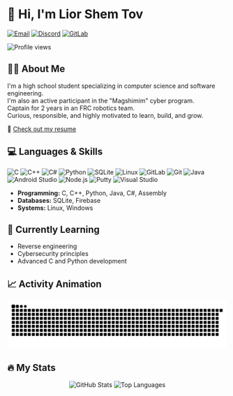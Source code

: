 <h1 align="left">👋 Hi, I'm Lior Shem Tov</h1>

[![Email](https://img.shields.io/badge/Email-D14836?style=for-the-badge&logo=gmail&logoColor=white)](mailto:liorshemtov2008@gmail.com)
[![Discord](https://img.shields.io/badge/Discord-5865F2?style=for-the-badge&logo=discord&logoColor=white)](https://discord.com/users/lior6226)
[![GitLab](https://img.shields.io/badge/GitLab-FC6D26?style=for-the-badge&logo=gitlab&logoColor=white)](https://gitlab.com/https://gitlab.com/Lior1254)


![Profile views](https://komarev.com/ghpvc/?username=Lior1254&label=Profile%20views&color=0e75b6&style=flat)


## 🙋‍♂️ About Me

I'm a high school student specializing in computer science and software engineering.  
I'm also an active participant in the "Magshimim" cyber program.  
Captain for 2 years in an FRC robotics team.  
Curious, responsible, and highly motivated to learn, build, and grow.

📝 [Check out my resume](https://www.canva.com/design/DAGm3nxwHhY/_TXOAwoXo0jV5ABqguXQTQ/edit)


## 💻 Languages & Skills
<div align="left">
  <img src="https://cdn.jsdelivr.net/gh/devicons/devicon/icons/c/c-original.svg" height="35" alt="C" />
  <img src="https://cdn.jsdelivr.net/gh/devicons/devicon/icons/cplusplus/cplusplus-original.svg" height="35" alt="C++" />
  <img src="https://cdn.jsdelivr.net/gh/devicons/devicon/icons/csharp/csharp-original.svg" height="35" alt="C#" />
  <img src="https://cdn.jsdelivr.net/gh/devicons/devicon/icons/python/python-original.svg" height="35" alt="Python" />
  <img src="https://cdn.jsdelivr.net/gh/devicons/devicon/icons/sqlite/sqlite-original.svg" height="35" alt="SQLite" />
  <img src="https://cdn.jsdelivr.net/gh/devicons/devicon/icons/linux/linux-original.svg" height="35" alt="Linux" />
  <img src="https://cdn.jsdelivr.net/gh/devicons/devicon/icons/gitlab/gitlab-original.svg" height="35" alt="GitLab" />
  <img src="https://cdn.jsdelivr.net/gh/devicons/devicon/icons/git/git-original.svg" height="35" alt="Git" />
  <img src="https://cdn.jsdelivr.net/gh/devicons/devicon/icons/java/java-original.svg" height="35" alt="Java" />
  <img src="https://cdn.jsdelivr.net/gh/devicons/devicon/icons/androidstudio/androidstudio-original.svg" height="35" alt="Android Studio" />
  <img src="https://cdn.jsdelivr.net/gh/devicons/devicon/icons/nodejs/nodejs-original.svg" height="35" alt="Node.js" />
  <img src="https://cdn.jsdelivr.net/gh/devicons/devicon/icons/putty/putty-original.svg" height="35" alt="Putty" />
  <img src="https://cdn.jsdelivr.net/gh/devicons/devicon/icons/visualstudio/visualstudio-plain.svg" height="35" alt="Visual Studio" />
</div>

- **Programming:** C, C++, Python, Java, C#, Assembly  
- **Databases:** SQLite, Firebase  
- **Systems:** Linux, Windows



## 🌱 Currently Learning

- Reverse engineering  
- Cybersecurity principles  
- Advanced C and Python development


## 📈 Activity Animation

<picture>
  <source media="(prefers-color-scheme: dark)" srcset="https://raw.githubusercontent.com/Lior1254/Lior1254/output/github-snake-dark.svg" />
  <source media="(prefers-color-scheme: light)" srcset="https://raw.githubusercontent.com/Lior1254/Lior1254/output/github-snake.svg" />
  <img alt="Snake animation" src="https://raw.githubusercontent.com/Lior1254/Lior1254/output/github-snake.svg" />
</picture>



## 🔥 My Stats

<div align="center">
  <img src="https://github-readme-stats.vercel.app/api?username=Lior1254&hide_title=false&hide_rank=false&show_icons=true&include_all_commits=true&count_private=true&disable_animations=false&theme=dracula&locale=en&hide_border=false&order=1" height="150" alt="GitHub Stats" />
  <img src="https://github-readme-stats.vercel.app/api/top-langs?username=Lior1254&locale=en&hide_title=false&layout=compact&card_width=320&langs_count=5&theme=dracula&hide_border=false&order=2" height="150" alt="Top Languages" />
</div>
